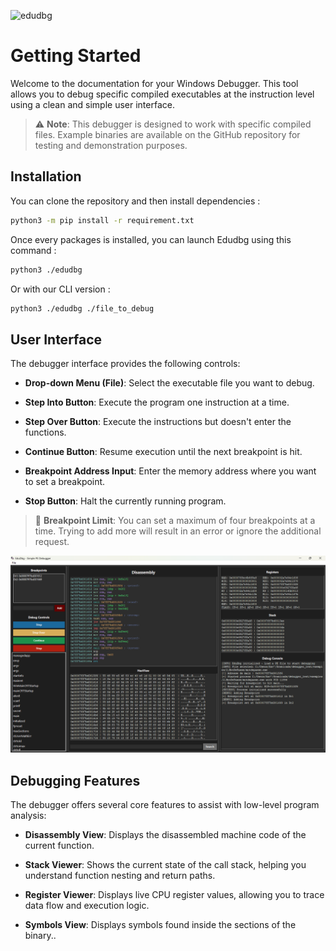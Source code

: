 ![edudbg](https://github.com/user-attachments/assets/c791ff98-c91d-495b-8af1-477bc9cc6f1c)

# Getting Started

Welcome to the documentation for your Windows Debugger. This tool allows you to debug specific compiled executables at the instruction level using a clean and simple user interface.

> ⚠️ **Note**: This debugger is designed to work with specific compiled files. Example binaries are available on the GitHub repository for testing and demonstration purposes.

## Installation

You can clone the repository and then install dependencies :

```bash
python3 -m pip install -r requirement.txt
```

Once every packages is installed, you can launch Edudbg using this command :

```bash
python3 ./edudbg
```

Or with our CLI version :

```bash
python3 ./edudbg ./file_to_debug
```

## User Interface

The debugger interface provides the following controls:

- **Drop-down Menu (File)**: Select the executable file you want to debug.

- **Step Into Button**: Execute the program one instruction at a time.

- **Step Over Button**: Execute the instructions but doesn't enter the functions.

- **Continue Button**: Resume execution until the next breakpoint is hit.

- **Breakpoint Address Input**: Enter the memory address where you want to set a breakpoint.

- **Stop Button**: Halt the currently running program.

> 🔹 **Breakpoint Limit**: You can set a maximum of four breakpoints at a time. Trying to add more will result in an error or ignore the additional request.

![image](./screenshot_edudbg.png)

## Debugging Features

The debugger offers several core features to assist with low-level program analysis:

- **Disassembly View**: Displays the disassembled machine code of the current function.

- **Stack Viewer**: Shows the current state of the call stack, helping you understand function nesting and return paths.

- **Register Viewer**: Displays live CPU register values, allowing you to trace data flow and execution logic.

- **Symbols View**: Displays symbols found inside the sections of the binary..

